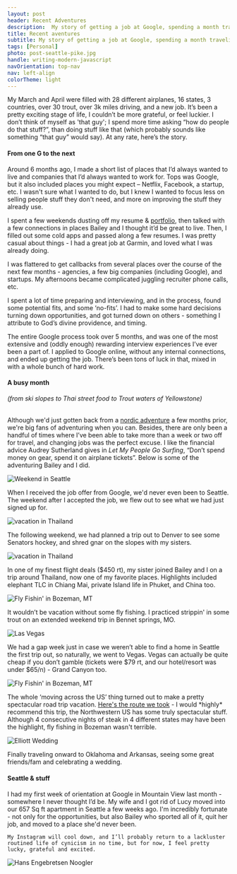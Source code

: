 ```yaml
---
layout: post
header: Recent Adventures
description:  My story of getting a job at Google, spending a month traveling, & moving to a city I’d never been. 
title: Recent aventures
subtitle: My story of getting a job at Google, spending a month traveling, & moving to a city I’d never been. 
tags: [Personal]
photo: post-seattle-pike.jpg
handle: writing-modern-javascript
navOrientation: top-nav
nav: left-align
colorTheme: light
---
```


My March and April were filled with 28 different airplanes, 16 states, 3 countries, over 30 trout, over 3k miles driving, and a new job. It’s been a pretty exciting stage of life, I couldn’t be more grateful, or feel luckier. I don’t think of myself as 'that guy'; I spend more time asking “how do people do that stuff?”, than doing stuff like that (which probably sounds like something “that guy” would say). At any rate, here’s the story. 

#### From one G to the next
Around 6 months ago, I made a short list of places that I’d always wanted to live and companies that I’d always wanted to work for. Tops was Google, but it also included places you might expect – Netflix, Facebook, a startup, etc. I wasn't sure what I wanted to do, but I knew I wanted to focus less on selling people stuff they don't need, and more on improving the stuff they already use. 

I spent a few weekends dusting off my resume & [portfolio](//haaans.com/work), then talked with a few connections in places Bailey and I thought it’d be great to live. Then, I filled out some cold apps and passed along a few resumes. I was pretty casual about things - I had a great job at Garmin, and loved what I was already doing. 

I was flattered to get callbacks from several places over the course of the next few months - agencies, a few big companies (including Google), and startups. My afternoons became complicated juggling recruiter phone calls, etc.

I spent a lot of time preparing and interviewing, and in the process, found some potential fits, and some ‘no-fits’. I had to make some hard decisions turning down opportunities, and got turned down on others - something I attribute to God’s divine providence, and timing. 

The entire Google process took over 5 months, and was one of the most extensive and (oddly enough) rewarding interview experiences I’ve ever been a part of. I applied to Google online, without any internal connections, and ended up getting the job. There’s been tons of luck in that, mixed in with a whole bunch of hard work.  

#### A busy month 
<h6 style="margin-top:0; font-style:italic">(from ski slopes to Thai street food to Trout waters of Yellowstone)</h6>

Although we'd just gotten back from a [nordic adventure](https://www.instagram.com/p/BMbMTTZladj/?taken-by=haahns) a few months prior, we're big fans of adventuring when you can. Besides, there are only been a handful of times where I’ve been able to take more than a week or two off for travel, and changing jobs was the perfect excuse. I like the financial advice Audrey Sutherland gives in *Let My People Go Surfing*, “Don’t spend money on gear, spend it on airplane tickets”. Below is some of the adventuring Bailey and I did.


<div class="image-wrap-l"><img src="/img-content/googs/pikes.jpg" alt="Weekend in Seattle"></div><p class="paragraph-left">
When I received the job offer from Google, we'd never even been to Seattle. The weekend after I accepted the job, we flew out to see what we had just signed up for. </p>
<div class="image-wrap-l ">
  <img src="/img-content/googs/sens.gif" style="max-width:100%" alt="vacation in Thailand">
</div><p class="paragraph-left">
The following weekend, we had planned a trip out to Denver to see some Senators hockey, and shred gnar on the slopes with my sisters. </p>
<div class="image-wrap-l">
<img src="/img-content/googs/thailand.jpg"  alt="vacation in Thailand"></div><p class="paragraph-left">
In one of my finest flight deals ($450 rt), my sister joined Bailey and I on a trip around Thailand, now one of my favorite places. Highlights included elephant TLC in Chiang Mai, private Island life in Phuket, and China too. </p>

<div class="image-wrap-l"><img src="/img-content/googs/fish-2.jpg" alt="Fly Fishin' in Bozeman, MT"></div><p class="paragraph-left">It wouldn’t be vacation without some fly fishing. I practiced strippin' in some trout on an  extended weekend trip in Bennet springs, MO. </p>

<div class="image-wrap-l "><img src="/img-content/googs/vegas.jpg" alt="Las Vegas"></div><p class="paragraph-left">We had a gap week just in case we weren’t able to find a home in Seattle the first trip out, so naturally, we went to Vegas. Vegas can actually be quite cheap if you don’t gamble (tickets were $79 rt, and our hotel/resort was under $65/n) - Grand Canyon too. </p>

<div class="image-wrap-l"><img src="/img-content/googs/yellowstone.jpg" alt="Fly Fishin' in Bozeman, MT"></div>
<p class="paragraph-left">
The whole ‘moving across the US’ thing turned out to make a pretty spectacular road trip vacation. <a href="https://www.google.com/maps/dir/Kansas+City,+MO/Omaha,+NE/Mount+Rushmore+National+Memorial,+South+Dakota+244,+Keystone,+SD/Deadwood,+SD/Jackson+Hole,+WY/Yellowstone+National+Park,+Wyoming/Bozeman,+MT/Missoula,+MT/Spokane,+WA/Seattle,+WA/@46.8550418,-119.2713165,4.55z/data=!4m62!4m61!1m5!1m1!1s0x87c0f75eafe99997:0x558525e66aaa51a2!2m2!1d-94.5785667!2d39.0997265!1m5!1m1!1s0x87938dc8b50cfced:0x46424d4fae37b604!2m2!1d-95.9979883!2d41.2523634!1m5!1m1!1s0x877d35d8b53ed6df:0xdaf53dbe055cc641!2m2!1d-103.4590667!2d43.8791025!1m5!1m1!1s0x5332a41e88e71e55:0x3e9d03de70805b0f!2m2!1d-103.7296415!2d44.376651!1m5!1m1!1s0x53531a58fccf7f4b:0x3d1c01cbb13a835c!2m2!1d-110.7624282!2d43.4799291!1m5!1m1!1s0x5351e55555555555:0xaca8f930348fe1bb!2m2!1d-110.588455!2d44.427963!1m5!1m1!1s0x5345444c4fba8813:0x63f5d064f73b60aa!2m2!1d-111.0429339!2d45.6769979!1m5!1m1!1s0x535dcc2a50f367cb:0xe9e31277ca94802e!2m2!1d-113.996586!2d46.8787176!1m5!1m1!1s0x549e185c30bbe7e5:0xddfcc9d60b84d9b1!2m2!1d-117.4260466!2d47.6587802!1m5!1m1!1s0x5490102c93e83355:0x102565466944d59a!2m2!1d-122.3320708!2d47.6062095!3e0">Here's the route we took</a> - I would *highly* recommend this trip, the Northwestern US has some truly spectacular stuff. Although 4 consecutive nights of steak in 4 different states may have been the highlight, fly fishing in Bozeman wasn't terrible.
</p>

<div class="image-wrap-l">
  <img src="/img-content/googs/wedding.jpg" alt="Elliott Wedding">
</div>
<p class="paragraph-left">Finally traveling onward to Oklahoma and Arkansas, seeing some great friends/fam and celebrating a wedding. </p>

#### Seattle & stuff
  <p class="paragraph-left"  markdown="1">
    I had my first week of orientation at Google in Mountain View last month - somewhere I never thought I’d be. My wife and I got rid of <half of all our things (including a car), lived out of a suitcase for 2 months, and along with <a href="https://www.instagram.com/p/kXBBvfwC80/" alt="dog lucy">Lucy</a> moved into our 657 Sq ft apartment in Seattle a few weeks ago. I'm incredibly fortunate - not only for the opportunities, but also Bailey who sported all of it, quit her job, and moved to a place she'd never been. 

    My Instagram will cool down, and I’ll probably return to a lackluster routined life of cynicism in no time, but for now, I feel pretty lucky, grateful and excited. 
  </p><div class="image-wrap-r" ><img src="/img-content/googs/noogler.gif" alt="Hans Engebretsen Noogler"></div>
